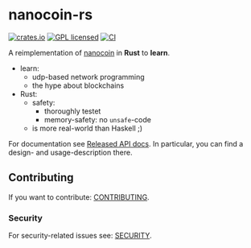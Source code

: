 # nanocoin-rs

[![crates.io][crates-badge]][crates-url]
[![GPL licensed][license-badge]][license-url]
[![CI][actions-badge]][actions-url]

[crates-badge]: https://img.shields.io/crates/v/nanocoin-rs.svg
[crates-url]: https://crates.io/crates/nanocoin-rs
[license-badge]: https://img.shields.io/badge/license-GPL-blue.svg
[license-url]: ./Cargo.toml
[actions-badge]: https://github.com/shtsoft/nanocoin-rs/actions/workflows/ci.yaml/badge.svg
[actions-url]: https://github.com/shtsoft/nanocoin-rs/actions/workflows/ci.yaml

A reimplementation of [nanocoin](https://github.com/bkolad/nanocoin) in **Rust** to **learn**.

- learn:
  * udp-based network programming
  * the hype about blockchains
- Rust:
  * safety:
    + thoroughly testet
    + memory-safety: no `unsafe`-code
  * is more real-world than Haskell ;)

For documentation see [Released API docs](https://docs.rs/nanocoin-rs).
In particular, you can find a design- and usage-description there.

## Contributing

If you want to contribute: [CONTRIBUTING](CONTRIBUTING.md).

### Security

For security-related issues see: [SECURITY](SECURITY.md).
